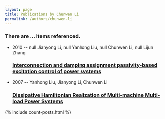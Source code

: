 ```yaml
---
layout: page
title: Publications by Chunwen Li
permalink: /authors/chunwen-li
---
```


<h3 id="number-posts">There are ... items referenced.</h3>
<ul class="post-list">
<li><span class='post-meta'>2010 -- null Jianyong Li, null Yanhong Liu, null Chunwen Li, null Lijun Zhang</span><h3><a class='post-link' href="{{ site.baseurl }}/interconnection-and-damping-assignment-passivity-based-excitation-control-of-power-systems">Interconnection and damping assignment passivity-based excitation control of power systems</a></h3></li>
<li><span class='post-meta'>2007 -- Yanhong Liu, Jianyong Li, Chunwen Li</span><h3><a class='post-link' href="{{ site.baseurl }}/dissipative-hamiltonian-realization-of-multi-machine-multi-load-power-systems">Dissipative Hamiltonian Realization of Multi-machine Multi-load Power Systems</a></h3></li>

</ul>
{% include count-posts.html %}
